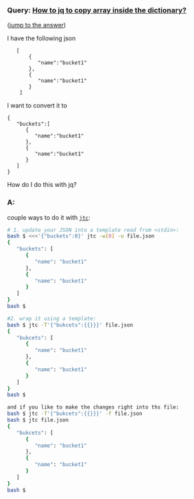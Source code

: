 ### Query: [How to jq to copy array inside the dictionary?](https://stackoverflow.com/questions/60045218/how-to-jq-to-copy-array-inside-the-dictionary)
([jump to the answer]())

I have the following json

       [ 
           { 
              "name":"bucket1"
           },
           { 
              "name":"bucket1"
           }
        ]
I want to convert it to

    { 
       "buckets":[ 
          { 
             "name":"bucket1"
          },
          { 
             "name":"bucket1"
          }
       ]
    }

How do I do this with jq?

### A:
couple ways to do it with [`jtc`](https://github.com/ldn-softdev/jtc):
```bash
# 1. update your JSON into a template read from <stdin>:
bash $ <<<'{"buckets":0}' jtc -w[0] -u file.json
{
   "buckets": [
      {
         "name": "bucket1"
      },
      {
         "name": "bucket1"
      }
   ]
}
bash $ 

#2. wrap it using a template:
bash $ jtc -T'{"bukcets":{{}}}' file.json
{
   "bukcets": [
      {
         "name": "bucket1"
      },
      {
         "name": "bucket1"
      }
   ]
}
bash $ 

and if you like to make the changes right into ths file:
bash $ jtc -T'{"bukcets":{{}}}' -f file.json 
bash $ jtc file.json
{
   "bukcets": [
      {
         "name": "bucket1"
      },
      {
         "name": "bucket1"
      }
   ]
}
bash $ 
```

